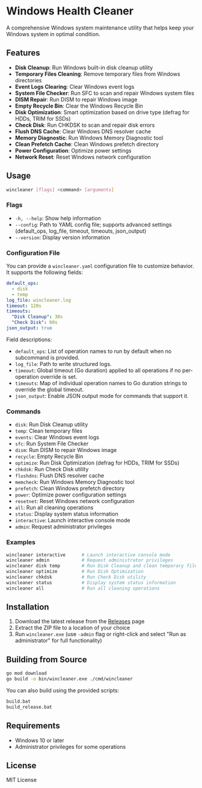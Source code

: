 # Windows Health Cleaner

A comprehensive Windows system maintenance utility that helps keep your Windows system in optimal condition.

## Features

- **Disk Cleanup**: Run Windows built-in disk cleanup utility
- **Temporary Files Cleaning**: Remove temporary files from Windows directories
- **Event Logs Clearing**: Clear Windows event logs
- **System File Checker**: Run SFC to scan and repair Windows system files
- **DISM Repair**: Run DISM to repair Windows image
- **Empty Recycle Bin**: Clear the Windows Recycle Bin
- **Disk Optimization**: Smart optimization based on drive type (defrag for HDDs, TRIM for SSDs)
- **Check Disk**: Run CHKDSK to scan and repair disk errors
- **Flush DNS Cache**: Clear Windows DNS resolver cache
- **Memory Diagnostic**: Run Windows Memory Diagnostic tool
- **Clean Prefetch Cache**: Clean Windows prefetch directory
- **Power Configuration**: Optimize power settings
- **Network Reset**: Reset Windows network configuration

## Usage

```bash
wincleaner [flags] <command> [arguments]
```

### Flags

- `-h, --help`: Show help information
- `--config`: Path to YAML config file; supports advanced settings (default_ops, log_file, timeout, timeouts, json_output)
- `--version`: Display version information

### Configuration File

You can provide a `wincleaner.yaml` configuration file to customize behavior. It supports the following fields:

```yaml
default_ops:
  - disk
  - temp
log_file: wincleaner.log
timeout: 120s
timeouts:
  "Disk Cleanup": 30s
  "Check Disk": 60s
json_output: true
```

Field descriptions:
- `default_ops`: List of operation names to run by default when no subcommand is provided.
- `log_file`: Path to write structured logs.
- `timeout`: Global timeout (Go duration) applied to all operations if no per-operation override is set.
- `timeouts`: Map of individual operation names to Go duration strings to override the global timeout.
- `json_output`: Enable JSON output mode for commands that support it.

### Commands

- `disk`: Run Disk Cleanup utility
- `temp`: Clean temporary files
- `events`: Clear Windows event logs
- `sfc`: Run System File Checker
- `dism`: Run DISM to repair Windows image
- `recycle`: Empty Recycle Bin
- `optimize`: Run Disk Optimization (defrag for HDDs, TRIM for SSDs)
- `chkdsk`: Run Check Disk utility
- `flushdns`: Flush DNS resolver cache
- `memcheck`: Run Windows Memory Diagnostic tool
- `prefetch`: Clean Windows prefetch directory
- `power`: Optimize power configuration settings
- `resetnet`: Reset Windows network configuration
- `all`: Run all cleaning operations
- `status`: Display system status information
- `interactive`: Launch interactive console mode
- `admin`: Request administrator privileges

### Examples

```bash
wincleaner interactive      # Launch interactive console mode
wincleaner admin            # Request administrator privileges
wincleaner disk temp        # Run Disk Cleanup and clean temporary files
wincleaner optimize         # Run Disk Optimization
wincleaner chkdsk           # Run Check Disk utility
wincleaner status           # Display system status information
wincleaner all              # Run all cleaning operations
```

## Installation

1. Download the latest release from the [Releases](https://github.com/yourusername/windows_health/releases) page
2. Extract the ZIP file to a location of your choice
3. Run `wincleaner.exe` (use `-admin` flag or right-click and select "Run as administrator" for full functionality)

## Building from Source

```bash
go mod download
go build -o bin/wincleaner.exe ./cmd/wincleaner
```

You can also build using the provided scripts:

```bash
build.bat
build_release.bat
```

## Requirements

- Windows 10 or later
- Administrator privileges for some operations

## License

MIT License 